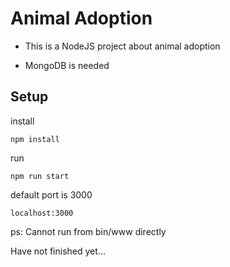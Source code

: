 # Animal Adoption

* This is a NodeJS project about animal adoption

* MongoDB is needed

## Setup

install

```$xslt
npm install
```

run
```$xslt
npm run start
```

default port is 3000
```
localhost:3000
```

ps: Cannot run from bin/www directly



Have not finished yet...


